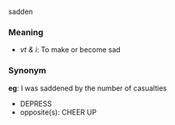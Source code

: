 sadden
### Meaning
+ _vt & i_: To make or become sad

### Synonym

__eg__: I was saddened by the number of casualties

+ DEPRESS
+ opposite(s): CHEER UP


